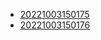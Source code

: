 - [20221003150175](/zet/20221003150175/README.md)
- [20221003150176](/zet/20221003150176/README.md)
